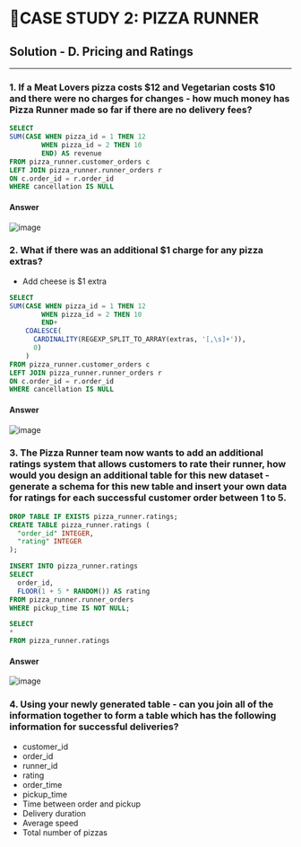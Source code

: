 # 🍕CASE STUDY 2: PIZZA RUNNER
## Solution - D. Pricing and Ratings 
***
### 1. If a Meat Lovers pizza costs $12 and Vegetarian costs $10 and there were no charges for changes - how much money has Pizza Runner made so far if there are no delivery fees?
```sql
SELECT
SUM(CASE WHEN pizza_id = 1 THEN 12
		WHEN pizza_id = 2 THEN 10
		END) AS revenue
FROM pizza_runner.customer_orders c
LEFT JOIN pizza_runner.runner_orders r
ON c.order_id = r.order_id
WHERE cancellation IS NULL
```
#### Answer
![image](https://user-images.githubusercontent.com/108972584/265392467-2b9e9a20-1dcb-4f0f-a88a-1f5300180514.png)
### 2. What if there was an additional $1 charge for any pizza extras?
- Add cheese is $1 extra
```SQL
SELECT
SUM(CASE WHEN pizza_id = 1 THEN 12
		WHEN pizza_id = 2 THEN 10
		END+
	COALESCE(
      CARDINALITY(REGEXP_SPLIT_TO_ARRAY(extras, '[,\s]+')),
      0)  
	)
FROM pizza_runner.customer_orders c
LEFT JOIN pizza_runner.runner_orders r
ON c.order_id = r.order_id
WHERE cancellation IS NULL
```
#### Answer
![image](https://user-images.githubusercontent.com/108972584/265398159-f5f85caf-6313-49d9-a51a-489162951e91.png)
### 3. The Pizza Runner team now wants to add an additional ratings system that allows customers to rate their runner, how would you design an additional table for this new dataset - generate a schema for this new table and insert your own data for ratings for each successful customer order between 1 to 5.
```SQL
DROP TABLE IF EXISTS pizza_runner.ratings;
CREATE TABLE pizza_runner.ratings (
  "order_id" INTEGER,
  "rating" INTEGER
);

INSERT INTO pizza_runner.ratings
SELECT
  order_id,
  FLOOR(1 + 5 * RANDOM()) AS rating
FROM pizza_runner.runner_orders
WHERE pickup_time IS NOT NULL;

SELECT
*
FROM pizza_runner.ratings
```
#### Answer
![image](https://user-images.githubusercontent.com/108972584/265403359-0d21ab93-9be6-4f49-a3d4-5a36ad3b0e40.png)
### 4. Using your newly generated table - can you join all of the information together to form a table which has the following information for successful deliveries?
- customer_id
- order_id
- runner_id
- rating
- order_time
- pickup_time
- Time between order and pickup
- Delivery duration
- Average speed
- Total number of pizzas
